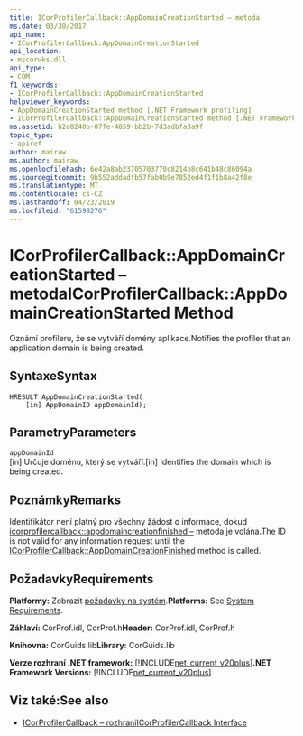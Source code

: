```yaml
---
title: ICorProfilerCallback::AppDomainCreationStarted – metoda
ms.date: 03/30/2017
api_name:
- ICorProfilerCallback.AppDomainCreationStarted
api_location:
- mscorwks.dll
api_type:
- COM
f1_keywords:
- ICorProfilerCallback::AppDomainCreationStarted
helpviewer_keywords:
- AppDomainCreationStarted method [.NET Framework profiling]
- ICorProfilerCallback::AppDomainCreationStarted method [.NET Framework profiling]
ms.assetid: b2a8240b-07fe-4859-bb2b-7d3adbfa0a9f
topic_type:
- apiref
author: mairaw
ms.author: mairaw
ms.openlocfilehash: 6e42a8ab23705703770c8214b8c641b48c86094a
ms.sourcegitcommit: 9b552addadfb57fab0b9e7852ed4f1f1b8a42f8e
ms.translationtype: MT
ms.contentlocale: cs-CZ
ms.lasthandoff: 04/23/2019
ms.locfileid: "61598276"
---
```

# <a name="icorprofilercallbackappdomaincreationstarted-method"></a><span data-ttu-id="aa9ea-102">ICorProfilerCallback::AppDomainCreationStarted – metoda</span><span class="sxs-lookup"><span data-stu-id="aa9ea-102">ICorProfilerCallback::AppDomainCreationStarted Method</span></span>
<span data-ttu-id="aa9ea-103">Oznámí profileru, že se vytváří domény aplikace.</span><span class="sxs-lookup"><span data-stu-id="aa9ea-103">Notifies the profiler that an application domain is being created.</span></span>  
  
## <a name="syntax"></a><span data-ttu-id="aa9ea-104">Syntaxe</span><span class="sxs-lookup"><span data-stu-id="aa9ea-104">Syntax</span></span>  
  
```  
HRESULT AppDomainCreationStarted(  
    [in] AppDomainID appDomainId);  
```  
  
## <a name="parameters"></a><span data-ttu-id="aa9ea-105">Parametry</span><span class="sxs-lookup"><span data-stu-id="aa9ea-105">Parameters</span></span>  
 `appDomainId`  
 <span data-ttu-id="aa9ea-106">[in] Určuje doménu, který se vytváří.</span><span class="sxs-lookup"><span data-stu-id="aa9ea-106">[in] Identifies the domain which is being created.</span></span>  
  
## <a name="remarks"></a><span data-ttu-id="aa9ea-107">Poznámky</span><span class="sxs-lookup"><span data-stu-id="aa9ea-107">Remarks</span></span>  
 <span data-ttu-id="aa9ea-108">Identifikátor není platný pro všechny žádost o informace, dokud [icorprofilercallback::appdomaincreationfinished –](../../../../docs/framework/unmanaged-api/profiling/icorprofilercallback-appdomaincreationfinished-method.md) metoda je volána.</span><span class="sxs-lookup"><span data-stu-id="aa9ea-108">The ID is not valid for any information request until the [ICorProfilerCallback::AppDomainCreationFinished](../../../../docs/framework/unmanaged-api/profiling/icorprofilercallback-appdomaincreationfinished-method.md) method is called.</span></span>  
  
## <a name="requirements"></a><span data-ttu-id="aa9ea-109">Požadavky</span><span class="sxs-lookup"><span data-stu-id="aa9ea-109">Requirements</span></span>  
 <span data-ttu-id="aa9ea-110">**Platformy:** Zobrazit [požadavky na systém](../../../../docs/framework/get-started/system-requirements.md).</span><span class="sxs-lookup"><span data-stu-id="aa9ea-110">**Platforms:** See [System Requirements](../../../../docs/framework/get-started/system-requirements.md).</span></span>  
  
 <span data-ttu-id="aa9ea-111">**Záhlaví:** CorProf.idl, CorProf.h</span><span class="sxs-lookup"><span data-stu-id="aa9ea-111">**Header:** CorProf.idl, CorProf.h</span></span>  
  
 <span data-ttu-id="aa9ea-112">**Knihovna:** CorGuids.lib</span><span class="sxs-lookup"><span data-stu-id="aa9ea-112">**Library:** CorGuids.lib</span></span>  
  
 <span data-ttu-id="aa9ea-113">**Verze rozhraní .NET framework:** [!INCLUDE[net_current_v20plus](../../../../includes/net-current-v20plus-md.md)]</span><span class="sxs-lookup"><span data-stu-id="aa9ea-113">**.NET Framework Versions:** [!INCLUDE[net_current_v20plus](../../../../includes/net-current-v20plus-md.md)]</span></span>  
  
## <a name="see-also"></a><span data-ttu-id="aa9ea-114">Viz také:</span><span class="sxs-lookup"><span data-stu-id="aa9ea-114">See also</span></span>

- [<span data-ttu-id="aa9ea-115">ICorProfilerCallback – rozhraní</span><span class="sxs-lookup"><span data-stu-id="aa9ea-115">ICorProfilerCallback Interface</span></span>](../../../../docs/framework/unmanaged-api/profiling/icorprofilercallback-interface.md)
